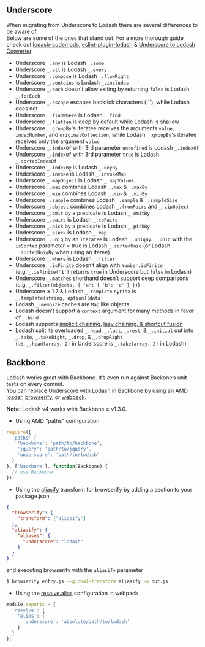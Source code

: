 ## Underscore

When migrating from Underscore to Lodash there are several differences to be aware of.<br>
Below are some of the ones that stand out. For a more thorough guide check out
[lodash-codemods](https://www.npmjs.com/package/lodash-codemods),
[eslint-plugin-lodash](https://www.npmjs.com/package/eslint-plugin-lodash) & [Underscore to Lodash Converter](https://christophercliff.com/underscore-to-lodash/).

* Underscore `_.any` is Lodash `_.some`
* Underscore `_.all` is Lodash `_.every`
* Underscore `_.compose` is Lodash `_.flowRight`
* Underscore `_.contains` is Lodash `_.includes`
* Underscore `_.each` doesn’t allow exiting by returning `false` is Lodash `_.forEach`
* Underscore `_.escape` escapes backtick characters ('`'), while Lodash does not
* Underscore `_.findWhere` is Lodash `_.find`
* Underscore `_.flatten` is deep by default while Lodash is shallow
* Underscore `_.groupBy`'s iteratee receives the arguments `value`, `indexNumber`, and `originalCollection`, while Lodash `_.groupBy`'s iteratee receives only the argument `value`
* Underscore `_.indexOf` with 3rd parameter `undefined` is Lodash `_.indexOf`
* Underscore `_.indexOf` with 3rd parameter `true` is Lodash `_.sortedIndexOf`
* Underscore `_.indexBy` is Lodash `_.keyBy`
* Underscore `_.invoke` is Lodash `_.invokeMap`
* Underscore `_.mapObject` is Lodash `_.mapValues`
* Underscore `_.max` combines Lodash `_.max` & `_.maxBy`
* Underscore `_.min` combines Lodash `_.min` & `_.minBy`
* Underscore `_.sample` combines Lodash `_.sample` & `_.sampleSize`
* Underscore `_.object` combines Lodash `_.fromPairs` and `_.zipObject`
* Underscore `_.omit` by a predicate is Lodash `_.omitBy`
* Underscore `_.pairs` is Lodash `_.toPairs`
* Underscore `_.pick` by a predicate is Lodash `_.pickBy`
* Underscore `_.pluck` is Lodash `_.map`
* Underscore `_.uniq` by an `iteratee` is Lodash `_.uniqBy`. `_.uniq` with the `isSorted` parameter = true is Lodash `_.sortedUniq` (or Lodash `_.sortedUniqBy` when using an iteree).
* Underscore `_.where` is Lodash `_.filter`
* Underscore `_.isFinite` doesn’t align with `Number.isFinite`<br>
  (e.g. `_.isFinite('1')` returns `true` in Underscore but `false` in Lodash)
* Underscore `_.matches` shorthand doesn’t support deep comparisons<br>
  (e.g. `_.filter(objects, { 'a': { 'b': 'c' } })`)
* Underscore ≥ 1.7 & Lodash `_.template` syntax is<br>`_.template(string, option)(data)`
* Lodash `_.memoize` caches are `Map` like objects
* Lodash doesn’t support a `context` argument for many methods in favor of `_.bind`
* Lodash supports [implicit chaining](https://lodash.com/docs#_), [lazy chaining, & shortcut fusion](http://filimanjaro.com/blog/2014/introducing-lazy-evaluation/)
* Lodash split its overloaded `_.head`, `_.last`, `_.rest`, & `_.initial` out into<br>
  `_.take`, `_.takeRight`, `_.drop`, & `_.dropRight`<br>
  (i.e. `_.head(array, 2)` in Underscore is `_.take(array, 2)` in Lodash)

## Backbone

Lodash works great with Backbone. It’s even run against Backone’s unit tests on every commit.<br>
You can replace Underscore with Lodash in Backbone by using an [AMD loader](http://requirejs.org/), [browserify](http://browserify.org/), or [webpack](http://webpack.github.io/).

**Note:** Lodash v4 works with Backbone ≥ v1.3.0.

 * Using AMD “paths” configuration
  ```js
  require({
    'paths' {
      'backbone': 'path/to/backbone',
      'jquery': 'path/to/jquery',
      'underscore': 'path/to/lodash'
    }
  }, ['backbone'], function(Backbone) {
    // use Backbone
  });
  ```

 * Using the [aliasify](https://www.npmjs.com/package/aliasify) transform for browserify by adding a section to your package.json
  ```json
  {
    "browserify": {
      "transform": ["aliasify"]
    },
    "aliasify": {
      "aliases": {
        "underscore": "lodash"
      }
    }
  }
  ```

  and executing browserify with the `aliasify` parameter
  ```bash
  $ browserify entry.js --global-transform aliasify -o out.js
  ```

 * Using the [resolve.alias](https://webpack.github.io/docs/configuration.html#resolve-alias) configuration in webpack
  ```js
  module.exports = {
    'resolve': {
      'alias': {
        'underscore': 'absolute/path/to/lodash'
      }
    }
  };
  ```
